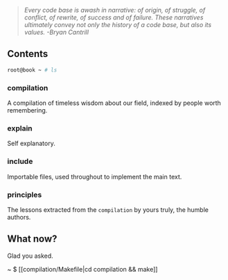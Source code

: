 
> _Every code base is awash in narrative: of origin, of struggle, of conflict, of rewrite, of success and of failure. These narratives ultimately convey not only the history of a code base, but also its values._
> _-Bryan Cantrill_


## Contents

```sh
root@book ~ # ls
```
### compilation
A compilation of timeless wisdom about our field, indexed by people worth remembering.

### explain
Self explanatory.

### include
Importable files, used throughout to implement the main text.

### principles
The lessons extracted from the `compilation` by yours truly, the humble authors.

## What now?

Glad you asked.

~ $ [[compilation/Makefile|cd compilation && make]]